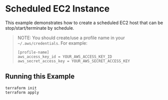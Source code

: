# Scheduled EC2 Instance

This example demonstrates how to create a scheduled EC2 host that can be stop/start/terminate by schedule.

> NOTE: You should create/use a profile name in your `~/.aws/credentials`. 
> For example:
> ```
> [profile-name]
> aws_access_key_id = YOUR_AWS_ACCESS_KEY_ID
> aws_secret_access_key = YOUR_AWS_SECRET_ACCESS_KEY
> ```

## Running this Example

```
terraform init
terraform apply
```
